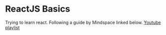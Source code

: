 # ReactJS Basics
Trying to learn react. Following a guide by Mindspace linked below.
[Youtube playlist](https://www.youtube.com/watch?v=JPT3bFIwJYA&list=PL55RiY5tL51oyA8euSROLjMFZbXaV7skS)
